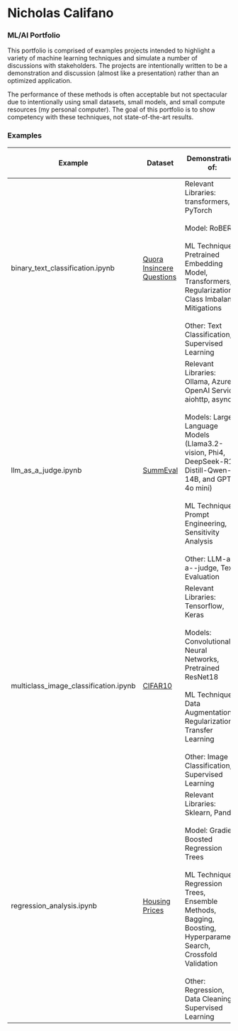 # Nicholas Califano
### ML/AI Portfolio

This portfolio is comprised of examples projects intended to highlight a variety of machine learning techniques and simulate a number of discussions with stakeholders. The projects are intentionally written to be a demonstration and discussion (almost like a presentation) rather than an optimized application.

The performance of these methods is often acceptable but not spectacular due to intentionally using small datasets, small models, and small compute resources (my personal computer). The goal of this portfolio is to show competency with these techniques, not state-of-the-art results. 

### Examples
| Example          | Dataset                                     | Demonstration of:                                   | Results                        | Simulated Discussions with Stakeholders   | Potential Future Work          |
|------------------|---------------------------------------------|-----------------------------------------------------|--------------------------------|-------------------------------------------|--------------------------------|
| binary_text_classification.ipynb | [Quora Insincere Questions](https://www.kaggle.com/c/quora-insincere-questions-classification/overview) | Relevant Libraries: transformers, PyTorch <br /><br /> Model: RoBERTa  <br /><br /> ML Techniques: Pretrained Embedding Model, Transformers, Regularization, Class Imbalance Mitigations <br /><br /> Other: Text Classification, Supervised Learning | TODO | - Automatic flagging of content in a production environment <br /> - Trade offs between precision and recall <br /> - Using machine learning to allocate resources  | - Using nlpaug and 1 order of magnitude less training data <br /> - Using other techniques and 2 orders of magnitude less training data | 
| llm_as_a_judge.ipynb                   | [SummEval](https://github.com/nlpyang/geval/blob/main/data/summeval.json)                                  | Relevant Libraries: Ollama, Azure OpenAI Service, aiohttp, asyncio <br /><br /> Models: Large Language Models (Llama3.2-vision, Phi4, DeepSeek-R1-Distill-Qwen-14B, and GPT-4o mini) <br /><br /> ML Techniques: Prompt Engineering, Sensitivity Analysis <br /><br /> Other: LLM-as-a--judge, Text Evaluation | Up to ~60% Correlation with Human Evaluations    | - The 'best' method (accuracy, monetary/compute cost) isn’t always the best at generating business value. <br /> - Building a minimum viable product quickly, then quickly iterating (Agile) enables more feedback loops and better alignment between technical staff and stakeholders. | - More Performative LLMs (GPT-4o, o1-mini, o1) <br /> - Advanced Prompt Engineering (CoT, Few-Shot, etc) |
| multiclass_image_classification.ipynb  | [CIFAR10](https://www.cs.toronto.edu/~kriz/cifar.html)                                                     | Relevant Libraries: Tensorflow, Keras <br /><br /> Models: Convolutional Neural Networks, Pretrained ResNet18 <br /><br /> ML Techniques: Data Augmentation, Regularization, Transfer Learning <br /><br />  Other: Image Classification, Supervised Learning                                       | Up to ~85% Accuracy, 10 Categories, on Test Data | - Finding a simliar datasets for pretraining. <br /> - Are all errors equally as 'bad'? <br /> - Trade-off between accuracy and inference time.                                                                                                                                                      | - Pretrain Custom Model on a Similar Dataset (CIFAR100 minus CIFAR10 classes) <br /> - Experiment with more Data Augmentation <br /> - Experiment with better Learning Rate Scheduling  |
| regression_analysis.ipynb              | [Housing Prices](https://www.kaggle.com/competitions/house-prices-advanced-regression-techniques/overview) | Relevant Libraries: Sklearn, Pandas <br /><br /> Model: Gradient Boosted Regression Trees <br /><br /> ML Techniques: Regression Trees, Ensemble Methods, Bagging, Boosting, Hyperparameter Search, Crossfold Validation <br /><br /> Other: Regression, Data Cleaning, Supervised Learning                   | ~0.90 R2 on Validation Data                      | - Involving Subject Matter Experts for feature engineering and data cleaning.                                                                                                                                                                                                   | - Feature Engineering <br /> - More/better Data Cleaning | 
